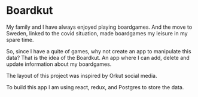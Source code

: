 # Boardkut

My family and I have always enjoyed playing boardgames. And the move to Sweden, linked to the covid situation, made boardgames my leisure in my spare time.

So, since I have a quite of games, why not create an app to manipulate this data? That is the idea of the Boardkut. An app where I can add, delete and update information about my boardgames. 

The layout of this project was inspired by Orkut social media.

To build this app I am using react, redux, and Postgres to store the data.
